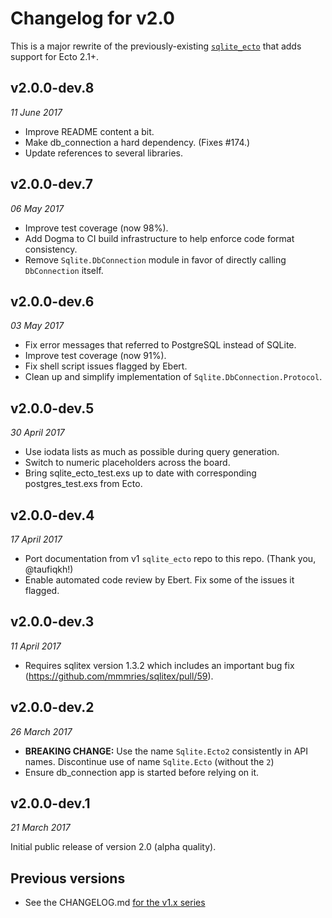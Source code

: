 # Changelog for v2.0

This is a major rewrite of the previously-existing [`sqlite_ecto`](https://github.com/jazzyb/sqlite_ecto) that adds support for Ecto 2.1+.


## v2.0.0-dev.8

_11 June 2017_

* Improve README content a bit.
* Make db_connection a hard dependency. (Fixes #174.)
* Update references to several libraries.


## v2.0.0-dev.7

_06 May 2017_

* Improve test coverage (now 98%).
* Add Dogma to CI build infrastructure to help enforce code format consistency.
* Remove `Sqlite.DbConnection` module in favor of directly calling `DbConnection` itself.


## v2.0.0-dev.6

_03 May 2017_

* Fix error messages that referred to PostgreSQL instead of SQLite.
* Improve test coverage (now 91%).
* Fix shell script issues flagged by Ebert.
* Clean up and simplify implementation of `Sqlite.DbConnection.Protocol`.


## v2.0.0-dev.5

_30 April 2017_

* Use iodata lists as much as possible during query generation.
* Switch to numeric placeholders across the board.
* Bring sqlite_ecto_test.exs up to date with corresponding postgres_test.exs from Ecto.


## v2.0.0-dev.4

_17 April 2017_

* Port documentation from v1 `sqlite_ecto` repo to this repo. (Thank you, @taufiqkh!)
* Enable automated code review by Ebert. Fix some of the issues it flagged.


## v2.0.0-dev.3

_11 April 2017_

* Requires sqlitex version 1.3.2 which includes an important bug fix (https://github.com/mmmries/sqlitex/pull/59).


## v2.0.0-dev.2

_26 March 2017_

* **BREAKING CHANGE:** Use the name `Sqlite.Ecto2` consistently in API names. Discontinue use of name `Sqlite.Ecto` (without the `2`)
* Ensure db_connection app is started before relying on it.


## v2.0.0-dev.1

_21 March 2017_

Initial public release of version 2.0 (alpha quality).


## Previous versions

* See the CHANGELOG.md [for the v1.x series](https://github.com/jazzyb/sqlite_ecto/blob/master/CHANGELOG.md)
